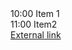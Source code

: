 <html>
  <body>
    10:00 Item 1<br>
    11:00 Item2<br>
    <a href="https://dans.knaw.nl" target="_blank">External link</A>
  </body>
</html>
